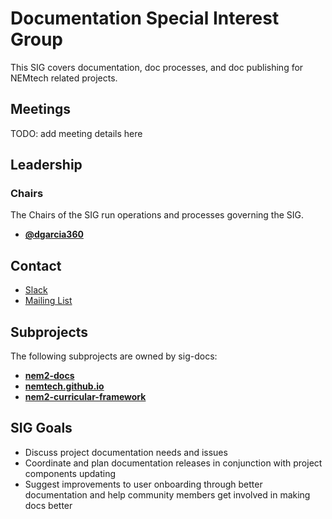 # Documentation Special Interest Group

This SIG covers documentation, doc processes, and doc publishing for NEMtech related projects.

## Meetings

TODO: add meeting details here

## Leadership

### Chairs
The Chairs of the SIG run operations and processes governing the SIG.

* **[@dgarcia360](https://github.com/dgarcia360)**


## Contact

* [Slack](https://nem2.slack.com/messages/sig-docs)
* [Mailing List](https://groups.google.com/forum/#!forum/nemtech-sig-docs)

## Subprojects

The following subprojects are owned by sig-docs:

* **[nem2-docs](https://github.com/nemtech/nem2-docs)**
* **[nemtech.github.io](https://github.com/nemtech/nemtech.github.io)**
* **[nem2-curricular-framework](https://github.com/nemtech/nem2-curricular-framework)**

## SIG Goals

* Discuss project documentation needs and issues
* Coordinate and plan documentation releases in conjunction with project components updating
* Suggest improvements to user onboarding through better documentation and help community members get involved in making docs better
